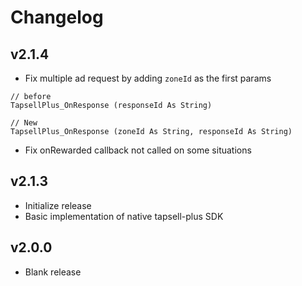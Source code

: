 # Changelog

## v2.1.4
- Fix multiple ad request by adding `zoneId` as the first params

```
// before
TapsellPlus_OnResponse (responseId As String)

// New
TapsellPlus_OnResponse (zoneId As String, responseId As String)
```

- Fix onRewarded callback not called on some situations

## v2.1.3
- Initialize release
- Basic implementation of native tapsell-plus SDK

## v2.0.0
- Blank release
